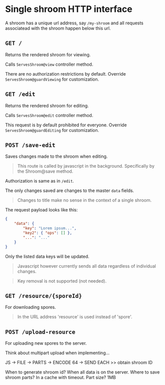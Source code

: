 Single shroom HTTP interface
============================

A shroom has a unique url address, say `/my-shroom` and all requests
associatead with the shroom happen below this url.


`GET /`
-------

Returns the rendered shroom for viewing.

Calls `ServesShroom@view` controller method.

There are no authorization restrictions by default. Override
`ServesShroom@guardViewing` for customization.


`GET /edit`
-----------

Returns the rendered shroom for editing.

Calls `ServesShroom@edit` controller method.

This request is by default prohibited for everyone. Override
`ServesShroom@guardEditing` for customization.


`POST /save-edit`
-----------------

Saves changes made to the shroom when editing.

> This route is called by javascript in the background. Specifically
> by the Shroom@save method.

Authorization is same as in `/edit`.

The only changes saved are changes to the master `data` fields.

> Changes to title make no sense in the context of a single shroom.

The request payload looks like this:

```json
{
    "data": {
        "key": "Lorem ipsum...",
        "key2": { "ops": [] },
        "...": "..."
    }
}
```

Only the listed data keys will be updated.

> Javascript however currently sends all data regardless of individual changes.

> Key removal is not supported (not needed).


`GET /resource/{sporeId}`
-------------------------

For downloading spores.

> In the URL address 'resource' is used instead of 'spore'.


`POST /upload-resource`
-----------------------

For uploading new spores to the server.

Think about multipart upload when implementing...

JS -> FILE -> PARTS -> ENCODE 64 -> SEND EACH >> obtain shroom ID

When to generate shroom id? When all data is on the server.
Where to save shroom parts? In a cache with timeout.
Part size? 1MB
